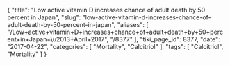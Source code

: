{
    "title": "Low active vitamin D increases chance of adult death by 50 percent in Japan",
    "slug": "low-active-vitamin-d-increases-chance-of-adult-death-by-50-percent-in-japan",
    "aliases": [
        "/Low+active+vitamin+D+increases+chance+of+adult+death+by+50+percent+in+Japan+\u2013+April+2017",
        "/8377"
    ],
    "tiki_page_id": 8377,
    "date": "2017-04-22",
    "categories": [
        "Mortality",
        "Calcitriol"
    ],
    "tags": [
        "Calcitriol",
        "Mortality"
    ]
}